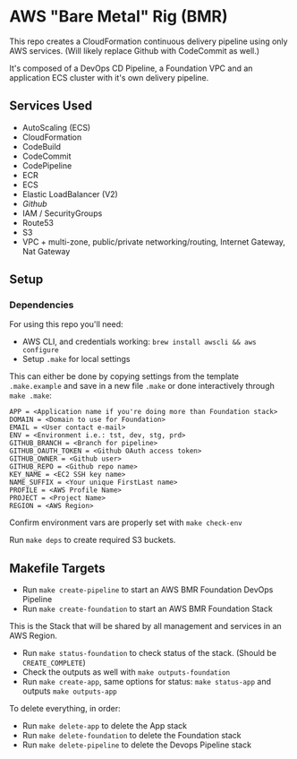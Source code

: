 # AWS "Bare Metal" Rig  (BMR)

This repo creates a CloudFormation continuous delivery pipeline using only
AWS services. (Will likely replace Github with CodeCommit as well.)

It's composed of a DevOps CD Pipeline, a Foundation VPC and an application ECS
cluster with it's own delivery pipeline.


## Services Used

 * AutoScaling (ECS)
 * CloudFormation
 * CodeBuild
 * CodeCommit
 * CodePipeline
 * ECR
 * ECS
 * Elastic LoadBalancer (V2)
 * _Github_
 * IAM / SecurityGroups
 * Route53
 * S3
 * VPC + multi-zone, public/private networking/routing, Internet Gateway, Nat Gateway


## Setup

### Dependencies

For using this repo you'll need:

 * AWS CLI, and credentials working: `brew install awscli && aws configure`
 * Setup `.make` for local settings

This can either be done by copying settings from the template `.make.example`
and save in a new file `.make` or done interactively through `make .make`:

```
APP = <Application name if you're doing more than Foundation stack>
DOMAIN = <Domain to use for Foundation>
EMAIL = <User contact e-mail>
ENV = <Environment i.e.: tst, dev, stg, prd>
GITHUB_BRANCH = <Branch for pipeline>
GITHUB_OAUTH_TOKEN = <Github OAuth access token>
GITHUB_OWNER = <Github user>
GITHUB_REPO = <Github repo name>
KEY_NAME = <EC2 SSH key name>
NAME_SUFFIX = <Your unique FirstLast name>
PROFILE = <AWS Profile Name>
PROJECT = <Project Name>
REGION = <AWS Region>
```

Confirm environment vars are properly set with `make check-env`

Run `make deps` to create required S3 buckets.

## Makefile Targets

  * Run `make create-pipeline` to start an AWS BMR Foundation DevOps Pipeline
  * Run `make create-foundation` to start an AWS BMR Foundation Stack

This is the Stack that will be shared by all management and services in an AWS Region.

  * Run `make status-foundation` to check status of the stack. (Should be `CREATE_COMPLETE`)
  * Check the outputs as well with `make outputs-foundation`
  * Run `make create-app`, same options for status: `make status-app` and outputs `make outputs-app`

To delete everything, in order:

  * Run `make delete-app` to delete the App stack
  * Run `make delete-foundation` to delete the Foundation stack
  * Run `make delete-pipeline` to delete the Devops Pipeline stack
